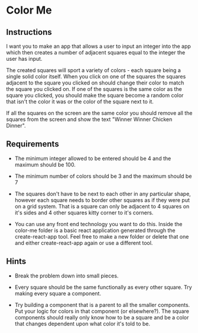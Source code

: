 # Color Me

## Instructions

I want you to make an app that allows a user to input an integer into the app which then creates a number of adjacent squares equal to the integer the user has input. 

The created squares will sport a variety of colors - each square being a single solid color itself. When you click on one of the squares the squares adjacent to the square you clicked on should change their color to match the square you clicked on. If one of the squares is the same color as the square you clicked, you should make the square become a random color that isn't the color it was or the color of the square next to it.

If all the squares on the screen are the same color you should remove all the squares from the screen and show the text "Winner Winner Chicken Dinner".

## Requirements

- The minimum integer allowed to be entered should be 4 and the maximum should be 100.

- The minimum number of colors should be 3 and the maximum should be 7

- The squares don't have to be next to each other in any particular shape, however each square needs to border other squares as if they were put on a grid system. That is a square can only be adjacent to 4 squares on it's sides and 4 other squares kitty corner to it's corners.

- You can use any front end technology you want to do this. Inside the color-me folder is a basic react application generated through the create-react-app tool. Feel free to make a new folder or delete that one and either create-react-app again or use a different tool.

## Hints

- Break the problem down into small pieces.

- Every square should be the same functionally as every other square. Try making every square a component.

- Try building a component that is a parent to all the smaller components. Put your logic for colors in that component (or elsewhere?). The square components should really only know how to be a square and be a color that changes dependent upon what color it's told to be.

